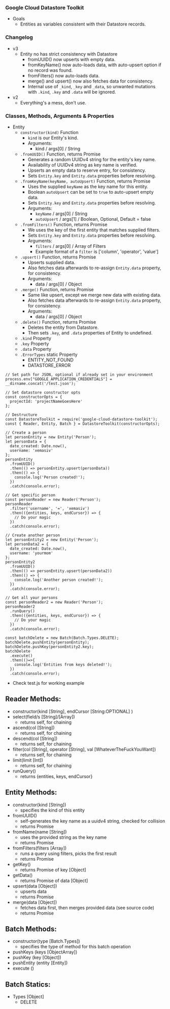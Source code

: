### Google Cloud Datastore Toolkit

* Goals
  * Entities as variables consistent with their Datastore records.


### Changelog

* v3
  * Entity no has strict consistency with Datastore
    * fromUUID() now upserts with empty data.
    * fromKeyName() now auto-loads data, with auto-upsert option if no record was found.
    * fromFilters() now auto-loads data.
    * merge() and upsert() now also fetches data for consistency.
    * Internal use of `_kind`, `_key` and `_data`, so unwanted mutations with `.kind`, `.key` and `.data` will be ignored.
* v2
  * Everything's a mess, don't use.


### Classes, Methods, Arguments & Properties

* Entity
  * `constructor(kind)` Function
    * `kind` is our Entity's kind.
    * Arguments:
      * kind / args[0] / String
  * `.fromUUID()` Function, returns Promise
    * Generates a random UUIDv4 string for the entity's key name.
    * Availability of UUIDv4 string as key name is verified.
    * Upserts an empty data to reserve entry, for consistency.
    * Sets `Entity.key` and `Entity.data` properties before resolving.
  * `.fromKeyName(keyName, autoUpsert)` Function, returns Promise
    * Uses the supplied `keyName` as the key name for this entity.
    * Boolean `autoUpsert` can be set to `true` to auto-upsert empty data.
    * Sets `Entity.key` and `Entity.data` properties before resolving.
    * Arguments:
      * `keyName` / args[0] / String
      * `autoUpsert` / args[1] / Boolean, Optional, Default = false
  * `.fromFilters()` Function, returns Promise
    * We uses the key of the first entity that matches supplied filters.
    * Sets `Entity.key` and `Entity.data` properties before resolving.
    * Arguments:
      * `filters` / args[0] / Array of Filters
      * Example format of a `filter` is ['column', 'operator', 'value']
  * `.upsert()` Function, returns Promise
    * Upserts supplied data.
    * Also fetches data afterwards to re-assign `Entity.data` property, for consistency.
    * Arguments:
      * data / args[0] / Object
  * `.merge()` Function, returns Promise
    * Same like upsert, except we merge new data with existing data.
    * Also fetches data afterwards to re-assign `Entity.data` property, for consistency.
    * Arguments:
      * data / args[0] / Object
  * `.delete()` Function, returns Promise
    * Deletes the entity from Datastore.
    * Then sets `.key`, and `.data` properties of Entity to undefined.
  * `.kind` Property
  * `.key` Property
  * `.data` Property
  * `.ErrorTypes` static Property
    * ENTITY_NOT_FOUND
    * DATASTORE_ERROR



```
// Set path for JSON, optional if already set in your environment
process.env["GOOGLE_APPLICATION_CREDENTIALS"] = __dirname.concat('/test.json');

// Set datastore constructor opts
const constructorOpts = {
  projectId: 'projectNameGoesHere'
};

// Destructure
const DatastoreToolkit = require('google-cloud-datastore-toolkit');
const { Reader, Entity, Batch } = DatastoreToolkit(constructorOpts);
```

```
// Create a person
let personEntity = new Entity('Person');
let personData = {
  date_created: Date.now(),
  username: 'xemasiv'
};
personEntity
  .fromUUID()
  .then(() => personEntity.upsert(personData))
  .then(() => {
    console.log('Person created!');
  })
  .catch(console.error);

// Get specific person
const personReader = new Reader('Person');
personReader
  .filter('username', '=', 'xemasiv')
  .then(({entities, keys, endCursor}) => {
    // Do your magic
  })
  .catch(console.error);

// Create another person
let personEntity2 = new Entity('Person');
let personData2 = {
  date_created: Date.now(),
  username: 'yourmom'
};
personEntity2
  .fromUUID()
  .then(() => personEntity.upsert(personData2))
  .then(() => {
    console.log('Another person created!');
  })
  .catch(console.error);

// Get all your persons
const personReader2 = new Reader('Person');
personReader2
  .runQuery()
  .then(({entities, keys, endCursor}) => {
    // Do your magic
  })
  .catch(console.error);

const batchDelete = new Batch(Batch.Types.DELETE);
batchDelete.pushEntity(personEntity);
batchDelete.pushKey(personEntity2.key);
batchDelete
  .execute()
  .then(()=>{
    console.log('Entities from keys deleted!');
  })
  .catch(console.error);
```

* Check test.js for working example


## Reader Methods:

* constructor(kind [String], endCursor [String:OPTIONAL] )
* select(field/s [String]/[Array])
  * returns self, for chaining
* ascend(col [String])
  * returns self, for chaining
* descend(col [String])
  * returns self, for chaining
* filter(col [String], operator [String], val [WhateverTheFuckYouWant])
  * returns self, for chaining
* limit(limit [Int])
  * returns self, for chaining
* runQuery()
  * returns {entities, keys, endCursor}


## Entity Methods:

* constructor(kind [String])
  * specifies the kind of this entity
* fromUUID()
  * self-generates the key name as a uuidv4 string, checked for collision
  * returns Promise
* fromName(name [String])
  * uses the provided string as the key name
  * returns Promise
* fromFilters(filters [Array])
  * runs a query using filters, picks the first result
  * returns Promise
* getKey()
  * returns Promise of key [Object]
* getData()
  * returns Promise of data [Object]
* upsert(data [Object])
  * upserts data
  * returns Promise
* merge(data [Object])
  * fetches data first, then merges provided data (see source code)
  * returns Promise


## Batch Methods:

* constructor(type [Batch.Types])
  * specifies the type of method for this batch operation
* pushKeys (keys [ObjectArray])
* pushKey (key [Object])
* pushEntity (entity [Entity])
* execute ()


## Batch Statics:

* Types [Object]
  * DELETE
